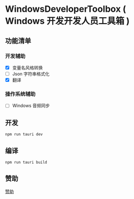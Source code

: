 # WindowsDeveloperToolbox ( Windows 开发开发人员工具箱 )

## 功能清单

### 开发辅助

- [X] 变量名风格转换
- [ ] Json 字符串格式化
- [X] 翻译

### 操作系统辅助

- [ ] Windows 音频同步

## 开发

```
npm run tauri dev
```

## 编译

```
npm run tauri build
```

## 赞助

[赞助](./appreciate_code.jpg)